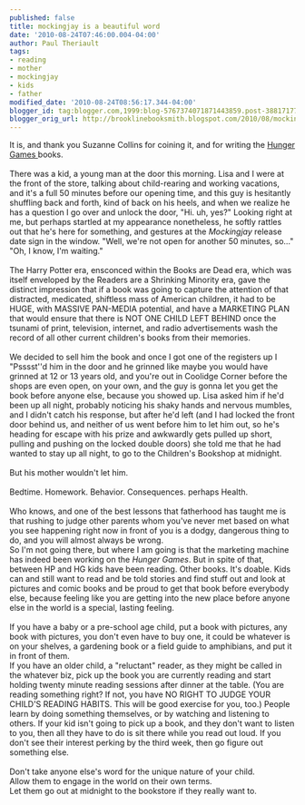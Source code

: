 ```yaml
---
published: false
title: mockingjay is a beautiful word
date: '2010-08-24T07:46:00.004-04:00'
author: Paul Theriault
tags:
- reading
- mother
- mockingjay
- kids
- father
modified_date: '2010-08-24T08:56:17.344-04:00'
blogger_id: tag:blogger.com,1999:blog-5767374071871443859.post-3881717738825476922
blogger_orig_url: http://brooklinebooksmith.blogspot.com/2010/08/mockingjay-is-beautiful-word.html
---
```


It is, and thank you Suzanne Collins for coining it, and for writing the <a href="http://www.brooklinebooksmith-shop.com/search/apachesolr_search/hunger+games">Hunger Games </a>books.<br /><br />There was a kid, a young man at the door this morning.  Lisa and I were at the front of the store, talking about child-rearing and working vacations, and it's a full 50 minutes before our opening time, and this guy is hesitantly shuffling back and forth, kind of back on his heels, and when we realize he has a question I go over and unlock the door, "Hi. uh, yes?"  Looking right at me, but perhaps startled at my appearance nonetheless, he softly rattles out that he's here for something, and gestures at the <em>Mockingjay</em> release date sign in the window.  "Well, we're not open for another 50 minutes, so..."<br />"Oh, I know, I'm waiting." <br /><br />The Harry Potter era, ensconced within the Books are Dead era, which was itself enveloped by the Readers are a Shrinking Minority era, gave the distinct impression that if a book was going to capture the attention of that distracted, medicated, shiftless mass of American children, it had to be HUGE, with MASSIVE PAN-MEDIA potential, and have a MARKETING PLAN that would ensure that there is NOT ONE CHILD LEFT BEHIND once the tsunami of print, television, internet, and radio advertisements wash the record of all other current children's books from their memories. <br /><br />We decided to sell him the book and once I got one of the registers up I "Psssst''d him in the door and he grinned like maybe you would have grinned at 12 or 13 years old, and you're out in Coolidge Corner before the shops are even open, on your own, and the guy is gonna let you get the book before anyone else, because you showed up.  Lisa asked him if he'd been up all night, probably noticing his shaky hands and nervous mumbles, and I didn't catch his response, but after he'd left (and I had locked the front door behind us, and neither of us went before him to let him out, so he's heading for escape with his prize and awkwardly gets pulled up short, pulling and pushing  on the locked double doors) she told me that he had wanted to stay up all night, to go to the Children's Bookshop at midnight.<br /><br />But his mother wouldn't let him.<br /><br />Bedtime.  Homework.  Behavior.  Consequences.  perhaps Health. <br /><br />Who knows, and one of the best lessons that fatherhood has taught me is that rushing to judge other parents whom you've never met based on what you see happening right now in front of you is a dodgy, dangerous thing to do, and you will almost always be wrong. <br />So I'm not going there, but where I am going is that the marketing machine has indeed been working on the <em>Hunger Games</em>.  But in spite of that, between HP and HG kids have been reading.  Other books.  It's doable.  Kids can and still want to read and be told stories and find stuff out and look at pictures and comic books and be proud to get that book before everybody else, because feeling like you are getting into the new place before anyone else in the world is a special, lasting feeling. <br /><br />If you have a baby or a pre-school age child, put a book with pictures, any book with pictures, you don't even have to buy one, it could be whatever is on your shelves, a gardening book or a field guide to amphibians, and put it in front of them.  <br />If you have an older child, a "reluctant" reader, as they might be called in the whatever biz, pick up the book you are currently reading and start holding twenty minute reading sessions after dinner at the table.  (You are reading something right?  If not, you have NO RIGHT TO JUDGE YOUR CHILD'S READING HABITS.  This will be good exercise for you, too.)   People learn by doing something themselves, or by watching and listening to others.  If your kid isn't going to pick up a book, and they don't want to listen to you, then all they have to do is sit there while you read out loud.  If you don't see their interest perking by the third week, then go figure out something else.<br /><br />Don't take anyone else's word for the unique nature of your child. <br />Allow them to engage in the world on their own terms. <br />Let them go out at midnight to the bookstore if they really want to.